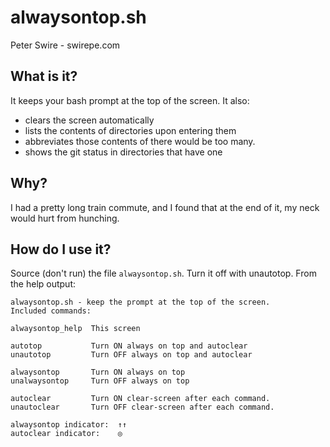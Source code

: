 # alwaysontop.sh

Peter Swire - swirepe.com

## What is it?

It keeps your bash prompt at the top of the screen.  It also:

* clears the screen automatically
* lists the contents of directories upon entering them
* abbreviates those contents of there would be too many.
* shows the git status in directories that have one

## Why?

I had a pretty long train commute, and I found that at the end of it, my neck would hurt from hunching.

## How do I use it?

Source (don't run) the file `alwaysontop.sh`.  Turn it off with unautotop.  From the help output:

    alwaysontop.sh - keep the prompt at the top of the screen.
    Included commands:

	alwaysontop_help  This screen

	autotop           Turn ON always on top and autoclear
	unautotop         Turn OFF always on top and autoclear

	alwaysontop       Turn ON always on top
	unalwaysontop     Turn OFF always on top

	autoclear         Turn ON clear-screen after each command.
	unautoclear       Turn OFF clear-screen after each command.

	alwaysontop indicator:  ↑↑
	autoclear indicator:    ◎


<script type="text/javascript" src="http://ascii.io/a/3779.js" id="asciicast-3779" async></script>
